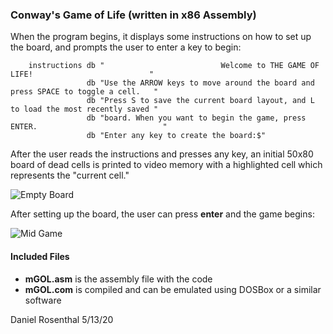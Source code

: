 ### Conway's Game of Life (written in x86 Assembly)


When the program begins, it displays some instructions on how to set up the board, and prompts the user to enter a key to begin:
```Assembly
    instructions db "                          Welcome to THE GAME OF LIFE!                          "
                 db "Use the ARROW keys to move around the board and press SPACE to toggle a cell.   "
                 db "Press S to save the current board layout, and L to load the most recently saved "
                 db "board. When you want to begin the game, press ENTER.                            "
                 db "Enter any key to create the board:$"
```
After the user reads the instructions and presses any key, an initial 50x80 board of dead cells is printed to video memory with a highlighted cell which represents the "current cell."

![Empty Board](https://i.imgur.com/T2mZAQ5.png)

After setting up the board, the user can press __enter__ and the game begins:

![Mid Game](https://i.imgur.com/iIuljWM.png)

#### Included Files
* __mGOL.asm__ is the assembly file with the code
* __mGOL.com__ is compiled and can be emulated using DOSBox or a similar software

Daniel Rosenthal
5/13/20
